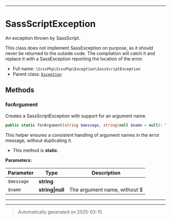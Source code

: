 ***

# SassScriptException

An exception thrown by SassScript.

This class does not implement SassException on purpose, as it should
never be returned to the outside code. The compilation will catch it
and replace it with a SassException reporting the location of the
error.

* Full name: `\ScssPhp\ScssPhp\Exception\SassScriptException`
* Parent class: [`Exception`](../../../Exception.md)




## Methods


### forArgument

Creates a SassScriptException with support for an argument name.

```php
public static forArgument(string $message, string|null $name = null): \ScssPhp\ScssPhp\Exception\SassScriptException
```

This helper ensures a consistent handling of argument names in the
error message, without duplicating it.

* This method is **static**.




**Parameters:**

| Parameter | Type | Description |
|-----------|------|-------------|
| `$message` | **string** |  |
| `$name` | **string&#124;null** | The argument name, without $ |





***


***
> Automatically generated on 2025-03-15
